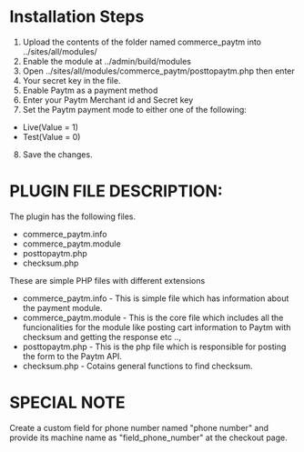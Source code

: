 # Installation Steps
 1. Upload the contents of the folder named commerce_paytm into ../sites/all/modules/
 2. Enable the module at ../admin/build/modules
 3. Open ../sites/all/modules/commerce_paytm/posttopaytm.php then enter 
 4. Your secret key in the file.
 5. Enable Paytm as a payment method
 6. Enter your Paytm Merchant id and Secret key
 7. Set the Paytm payment mode to either one of the following:
   - Live(Value = 1)
   - Test(Value = 0)
 8. Save the changes.

# PLUGIN FILE DESCRIPTION:

The plugin has the following files.
 - commerce_paytm.info
 - commerce_paytm.module
 - posttopaytm.php
 - checksum.php
		
These are simple PHP files with different extensions 
 * commerce_paytm.info - This is simple file which has information about the payment module.
 * commerce_paytm.module - This is the core file which includes all the funcionalities for the module like posting cart information to Paytm with checksum and getting the response etc ..,  
 * posttopaytm.php - This is the php file which is responsible for posting the form to the Paytm API.
 * checksum.php - Cotains general functions to find checksum.
 
# SPECIAL NOTE
 Create a custom field for phone number named "phone number" and provide its machine name as "field_phone_number" at the checkout page. 
